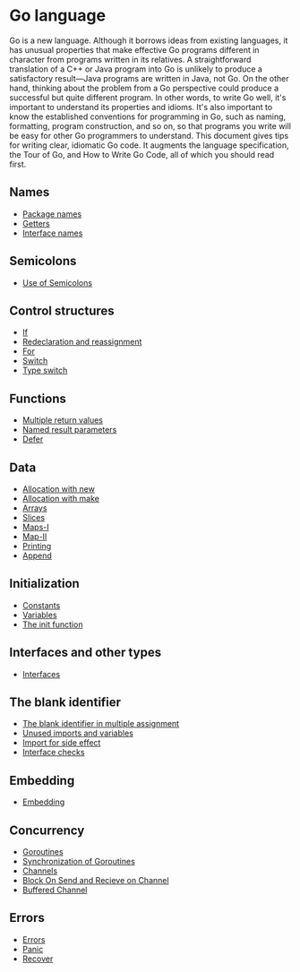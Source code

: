 # Go language 
Go is a new language. Although it borrows ideas from existing languages, it has unusual properties that make effective Go programs different in character from programs written 
in its relatives. A straightforward translation of a C++ or Java program into Go is unlikely to produce a satisfactory result—Java programs are written in Java, not Go.
On the other hand, thinking about the problem from a Go perspective could produce a successful but quite different program. In other words, to write Go well, 
it's important to understand its properties and idioms. It's also important to know the established conventions for programming in Go, such as naming, formatting, 
program construction, and so on, so that programs you write will be easy for other Go programmers to understand. 
This document gives tips for writing clear, idiomatic Go code. It augments the language specification, the Tour of Go, and How to Write Go Code, all of which you should read first.


## Names
* [Package names](https://github.com/sameerkhan97/learning_golang/blob/master/names/1.1packageNames.txt)
* [Getters](https://github.com/sameerkhan97/learning_golang/blob/master/names/1.2getter.txt)
* [Interface names](https://github.com/sameerkhan97/learning_golang/blob/master/names/1.3interfaceNames.txt)

## Semicolons 
* [Use of Semicolons](https://github.com/sameerkhan97/learning_golang/blob/master/semicolon/semicolonInGo.txt)

## Control structures
* [If](https://github.com/sameerkhan97/learning_golang/blob/master/control%20structures/3.1if.go)
* [Redeclaration and reassignment](https://github.com/sameerkhan97/learning_golang/blob/master/control%20structures/3.2redeclarationAndReassignment.go)
* [For](https://github.com/sameerkhan97/learning_golang/blob/master/control%20structures/3.3for.go)
* [Switch](https://github.com/sameerkhan97/learning_golang/blob/master/control%20structures/3.4switch.go)
* [Type switch](https://github.com/sameerkhan97/learning_golang/blob/master/control%20structures/3.5typeSwitch.go)

## Functions
* [Multiple return values](https://github.com/sameerkhan97/learning_golang/blob/master/functions/4.1multipleReturnValue.go)
* [Named result parameters](https://github.com/sameerkhan97/learning_golang/blob/master/functions/4.2namedReturnParameters.go)
* [Defer](https://github.com/sameerkhan97/learning_golang/blob/master/functions/4.3defer.go)

## Data
* [Allocation with new](https://github.com/sameerkhan97/learning_golang/blob/master/data/5.1AllocationWithnew.go)
* [Allocation with make](https://github.com/sameerkhan97/learning_golang/blob/master/data/5.2AllocationWithmake.go)
* [Arrays](https://github.com/sameerkhan97/learning_golang/blob/master/data/5.3Array.go)
* [Slices](https://github.com/sameerkhan97/learning_golang/blob/master/data/5.4Slices.go)
* [Maps-I](https://github.com/sameerkhan97/learning_golang/blob/master/data/5.6.1Map.go)
* [Map-II](https://github.com/sameerkhan97/learning_golang/blob/master/data/5.6.2Map.go)
* [Printing](https://github.com/sameerkhan97/learning_golang/blob/master/data/5.7printing.go)
* [Append](https://github.com/sameerkhan97/learning_golang/blob/master/data/5.5Append.go)

## Initialization
* [Constants](https://github.com/sameerkhan97/learning_golang/blob/master/initialization/6.1constant.go)
* [Variables](https://github.com/sameerkhan97/learning_golang/blob/master/initialization/6.2variables.go)
* [The init function](https://github.com/sameerkhan97/learning_golang/blob/master/initialization/6.3init.go)


## Interfaces and other types
* [Interfaces](https://github.com/sameerkhan97/learning_golang/blob/master/interfaces/8.1Interfce.go)

## The blank identifier
* [The blank identifier in multiple assignment](https://github.com/sameerkhan97/learning_golang/blob/master/blank%20identifier/9.1multipleAssignment.go)
* [Unused imports and variables](https://github.com/sameerkhan97/learning_golang/blob/master/blank%20identifier/9.2unusedImportsAndVariables.go)
* [Import for side effect](https://github.com/sameerkhan97/learning_golang/blob/master/blank%20identifier/9.3importsForSideEffect.go)
* [Interface checks](https://github.com/sameerkhan97/learning_golang/blob/master/blank%20identifier/9.4interfaceChecks.go)

## Embedding
* [Embedding](https://github.com/sameerkhan97/learning_golang/blob/master/embedding/1Embedding.go)

## Concurrency
* [Goroutines](https://github.com/sameerkhan97/learning_golang/blob/master/concurrency/11.1goroutine.go)
* [Synchronization of Goroutines](https://github.com/sameerkhan97/learning_golang/blob/master/concurrency/11.2synchropnizationOfGoroutine.go)
* [Channels](https://github.com/sameerkhan97/learning_golang/blob/master/concurrency/11.3channels.go)
* [Block On Send and Recieve on Channel](https://github.com/sameerkhan97/learning_golang/blob/master/concurrency/11.4blockOnSendandRecieveOnChannel.go)
* [Buffered Channel](https://github.com/sameerkhan97/learning_golang/blob/master/concurrency/11.5bufferedChannel.go)

## Errors
* [Errors](https://github.com/sameerkhan97/learning_golang/blob/master/errors/12.1errors.go)
* [Panic](https://github.com/sameerkhan97/learning_golang/blob/master/errors/12.2panic.go)
* [Recover](https://github.com/sameerkhan97/learning_golang/blob/master/errors/12.3recover.go)
